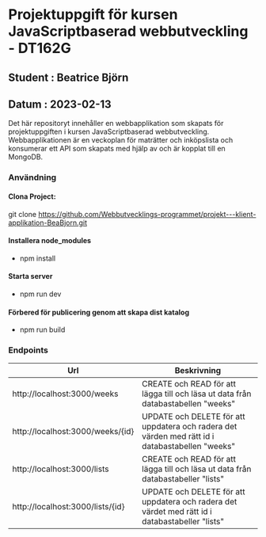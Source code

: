 # Projektuppgift för kursen JavaScriptbaserad webbutveckling - DT162G

## Student : Beatrice Björn
## Datum : 2023-02-13   


Det här repositoryt innehåller en webbapplikation som skapats för projektuppgiften i kursen JavaScriptbaserad webbutveckling.    
Webbapplikationen är en veckoplan för maträtter och inköpslista och konsumerar ett API som skapats med hjälp av och är kopplat till en MongoDB.  


### Användning  

#### Clona Project:   
git clone https://github.com/Webbutvecklings-programmet/projekt---klient-applikation-BeaBjorn.git    


#### Installera node_modules
 - npm install

#### Starta server
 - npm run dev  

#### Förbered för publicering genom att skapa dist katalog
 - npm run build


### **Endpoints**
| Url | Beskrivning |
| --- | --- |
| http://localhost:3000/weeks |  CREATE och READ för att lägga till och läsa ut data från databastabellen "weeks"|
| http://localhost:3000/weeks/{id} |  UPDATE och DELETE för att uppdatera och radera det värden med rätt id i databastabellen "weeks"|
| http://localhost:3000/lists |  CREATE och READ för att lägga till och läsa ut data från databastabeller "lists"|
| http://localhost:3000/lists/{id} |  UPDATE och DELETE för att uppdatera och radera det värdet med rätt id i databastabeller "lists"|  
     